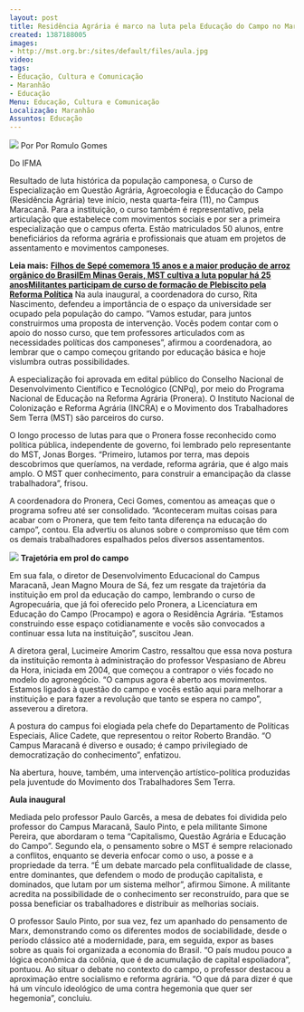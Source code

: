 ```yaml
---
layout: post
title: Residência Agrária é marco na luta pela Educação do Campo no Maranhão
created: 1387188005
images:
- http://mst.org.br:/sites/default/files/aula.jpg
video: 
tags:
- Educação, Cultura e Comunicação
- Maranhão
- Educação
Menu: Educação, Cultura e Comunicação
Localização: Maranhão
Assuntos: Educação
---
```



![](/sites/default/files/aula.jpg)
Por Por Romulo Gomes   

Do IFMA

Resultado de luta histórica da população camponesa, o Curso de Especialização em Questão Agrária, Agroecologia e Educação do Campo (Residência Agrária) teve início, nesta quarta-feira (11), no Campus Maracanã.
Para a instituição, o curso também é representativo, pela articulação que estabelece com movimentos sociais e por ser a primeira especialização que o campus oferta. Estão matriculados 50 alunos, entre beneficiários da reforma agrária e profissionais que atuam em projetos de assentamento e movimentos camponeses.

**Leia mais:**
[**Filhos de Sepé comemora 15 anos e a maior produção de arroz orgânico do Brasil**](http://www.mst.org.br/node/15559)[**Em Minas Gerais, MST cultiva a luta popular há 25 anos**](http://www.mst.org.br/node/15557)[**Militantes participam de curso de formação de Plebiscito pela Reforma Política**](http://www.mst.org.br/node/15545)
Na aula inaugural, a coordenadora do curso, Rita Nascimento, defendeu a importância de o espaço da universidade ser ocupado pela população do campo. “Vamos estudar, para juntos construirmos uma proposta de intervenção. Vocês podem contar com o apoio do nosso curso, que tem professores articulados com as necessidades políticas dos camponeses”, afirmou a coordenadora, ao lembrar que o campo começou gritando por educação básica e hoje vislumbra outras possibilidades.  


A especialização foi aprovada em edital público do Conselho Nacional de Desenvolvimento Científico e Tecnológico (CNPq), por meio do Programa Nacional de Educação na Reforma Agrária (Pronera). O Instituto Nacional de Colonização e Reforma Agrária (INCRA) e o Movimento dos Trabalhadores Sem Terra (MST) são parceiros do curso.


O longo processo de lutas para que o Pronera fosse reconhecido como política pública, independente de governo, foi lembrado pelo representante do MST, Jonas Borges. “Primeiro, lutamos por terra, mas depois descobrimos que queríamos, na verdade, reforma agrária, que é algo mais amplo. O MST quer conhecimento, para construir a emancipação da classe trabalhadora”, frisou.


A coordenadora do Pronera, Ceci Gomes, comentou as ameaças que o programa sofreu até ser consolidado. “Aconteceram muitas coisas para acabar com o Pronera, que tem feito tanta diferença na educação do campo”, contou. Ela advertiu os alunos sobre o compromisso que têm com os demais trabalhadores espalhados pelos diversos assentamentos.

![](/sites/default/files/aulalI.jpg)
**Trajetória em prol do campo**

Em sua fala, o diretor de Desenvolvimento Educacional do Campus Maracanã, Jean Magno Moura de Sá, fez um resgate da trajetória da instituição em prol da educação do campo, lembrando o curso de Agropecuária, que já foi oferecido pelo Pronera, a Licenciatura em Educação do Campo (Procampo) e agora o Residência Agrária. “Estamos construindo esse espaço cotidianamente e vocês são convocados a continuar essa luta na instituição”, suscitou Jean.


A diretora geral, Lucimeire Amorim Castro, ressaltou que essa nova postura da instituição remonta à administração do professor Vespasiano de Abreu da Hora, iniciada em 2004, que começou a contrapor o viés focado no modelo do agronegócio. “O campus agora é aberto aos movimentos. Estamos ligados à questão do campo e vocês estão aqui para melhorar a instituição e para fazer a revolução que tanto se espera no campo”, asseverou a diretora.


A postura do campus foi elogiada pela chefe do Departamento de Políticas Especiais, Alice Cadete, que representou o reitor Roberto Brandão. “O Campus Maracanã é diverso e ousado; é campo privilegiado de democratização do conhecimento”, enfatizou.


Na abertura, houve, também, uma intervenção artístico-política produzidas pela juventude do Movimento dos Trabalhadores Sem Terra.


**Aula inaugural**

Mediada pelo professor Paulo Garcês, a mesa de debates foi dividida pelo professor do Campus Maracanã, Saulo Pinto, e pela militante Simone Pereira, que abordaram o tema “Capitalismo, Questão Agrária e Educação do Campo”. Segundo ela, o pensamento sobre o MST é sempre relacionado a conflitos, enquanto se deveria enfocar como o uso, a posse e a propriedade da terra. “É um debate marcado pela conflitualidade de classe, entre dominantes, que defendem o modo de produção capitalista, e dominados, que lutam por um sistema melhor”, afirmou Simone. A militante acredita na possibilidade de o conhecimento ser reconstruído, para que se possa beneficiar os trabalhadores e distribuir as melhorias sociais.


O professor Saulo Pinto, por sua vez, fez um apanhado do pensamento de Marx, demonstrando como os diferentes modos de sociabilidade, desde o período clássico até a modernidade, para, em seguida, expor as bases sobre as quais foi organizada a economia do Brasil. “O país mudou pouco a lógica econômica da colônia, que é de acumulação de capital espoliadora”, pontuou. Ao situar o debate no contexto do campo, o professor destacou a aproximação entre socialismo e reforma agrária. “O que dá para dizer é que há um vínculo ideológico de uma contra hegemonia que quer ser hegemonia”, concluiu.

